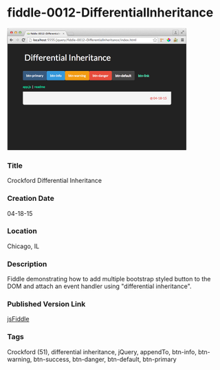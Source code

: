 fiddle-0012-DifferentialInheritance
======

![Screenshot](screenshot.png)


### Title

Crockford Differential Inheritance


### Creation Date

04-18-15


### Location

Chicago, IL


### Description

Fiddle demonstrating how to add multiple bootstrap styled button to the DOM and attach an event handler using "differential inheritance".


### Published Version Link

[jsFiddle](http://jsfiddle.net/bradyhouse/c0kct0rd/)

### Tags

Crockford (51), differential inheritance, jQuery, appendTo, btn-info, btn-warning, btn-success, btn-danger, btn-default, btn-primary
